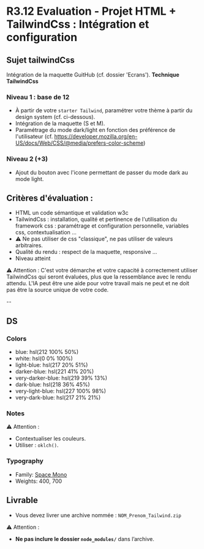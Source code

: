# R3.12 Evaluation - Projet HTML + TailwindCss : Intégration et configuration

## Sujet tailwindCss

Intégration de la maquette GuitHub (cf. dossier 'Ecrans').
**Technique TailwindCss**

### Niveau 1 : base de 12

- À partir de votre `starter Tailwind`, paramétrer votre thème à partir du design system (cf. ci-dessous).
- Intégration de la maquette (S et M).
- Paramétrage du mode dark/light en fonction des préférence de l'utilisateur (cf. https://developer.mozilla.org/en-US/docs/Web/CSS/@media/prefers-color-scheme)

### Niveau 2 (+3)

- Ajout du bouton avec l'icone permettant de passer du mode dark au mode light.

## Critères d'évaluation :

- HTML un code sémantique et validation w3c
- TailwindCss : installation, qualité et pertinence de l'utilisation du framework css :
  paramétrage et configuration personnelle, variables css, contextualisation ...
- ⚠️ Ne pas utiliser de css "classique", ne pas utiliser de valeurs arbitraires.
- Qualité du rendu : respect de la maquette, responsive ...
- Niveau atteint

⚠️ Attention :
C'est votre démarche et votre capacité à correctement utiliser TailwindCss qui seront évaluées, plus que la ressemblance avec le rendu attendu.
L'IA peut être une aide pour votre travail mais ne peut et ne doit pas être la source unique de votre code.

--

## DS

### Colors

- blue: hsl(212 100% 50%)
- white: hsl(0 0% 100%)
- light-blue: hsl(217 20% 51%)
- darker-blue: hsl(221 41% 20%)
- very-darker-blue: hsl(219 39% 13%)
- dark-blue: hsl(218 36% 45%)
- very-light-blue: hsl(227 100% 98%)
- very-dark-blue: hsl(217 21% 21%)

### Notes

⚠️ Attention :

- Contextualiser les couleurs.
- Utiliser : `oklch()`.

### Typography

- Family: [Space Mono](https://fonts.google.com/specimen/Space+Mono)
- Weights: 400, 700

## Livrable

- Vous devez livrer une archive nommée : `NOM_Prenom_Tailwind.zip`

⚠️ Attention :

- **Ne pas inclure le dossier `node_modules/`** dans l’archive.
